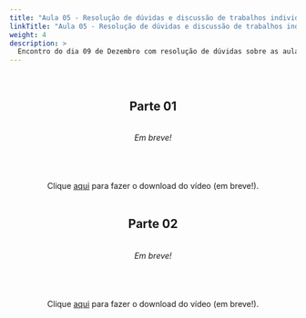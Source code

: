 ```yaml
---
title: "Aula 05 - Resolução de dúvidas e discussão de trabalhos individuais"
linkTitle: "Aula 05 - Resolução de dúvidas e discussão de trabalhos individuais"
weight: 4
description: >
  Encontro do dia 09 de Dezembro com resolução de dúvidas sobre as aulas 10 e 11 (assíncronas) e continuação da discussão sobre os trabalhos individuais
---
```


<br>
<div align="center">
<h2>Parte 01</h2>
<br>
<i>Em breve!</i>
<br><br><br>
<br><br>
Clique <a href="https://cursodefilogeniaufpr.netlify.app/turma_02/">aqui</a> para fazer o download do vídeo (em breve!).
<br><br>

<h2>Parte 02</h2>
<br>
<i>Em breve!</i>
<br><br><br>
<br><br>
Clique <a href="https://cursodefilogeniaufpr.netlify.app/turma_02/">aqui</a> para fazer o download do vídeo (em breve!).
<br><br>

</div>
